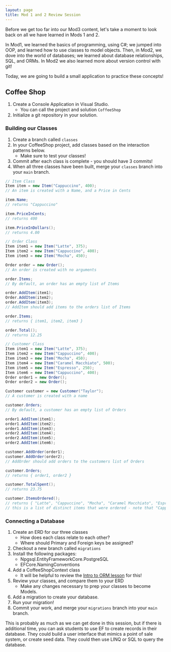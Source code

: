 ```yaml
---
layout: page
title: Mod 1 and 2 Review Session
---
```


Before we get too far into our Mod3 content, let's take a moment to look back on all we have learned in Mods 1 and 2.

In Mod1, we learned the basics of programming, using C#; we jumped into OOP, and learned how to use classes to model objects.  Then, in Mod2, we dove into the world of databases; we learned about database relationships, SQL, and ORMs. In Mod2 we also learned more about version control with git!

Today, we are going to build a small application to practice these concepts!

## Coffee Shop

1. Create a Console Application in Visual Studio.
    * You can call the project and solution `CoffeeShop`
2. Initialize a git repository in your solution.

### Building our Classes

1. Create a branch called `classes`
2. In your CoffeeShop project, add classes based on the interaction patterns below.
    * Make sure to test your classes!
3. Commit after each class is complete - you should have 3 commits!
4. When all three classes have been built, merge your `classes` branch into your `main` branch.

```c#
// Item Class
Item item = new Item("Cappuccino", 400);
// An item is created with a Name, and a Price in Cents

item.Name;
// returns "Cappuccino"

item.PriceInCents;
// returns 400

item.PriceInDollars();
// returns 4.00
```

```c#
// Order Class
Item item1 = new Item("Latte", 375);
Item item2 = new Item("Cappuccino", 400);
Item item3 = new Item("Mocha", 450);

Order order = new Order();
// An order is created with no arguments

order.Items;
// By default, an order has an empty list of Items

order.AddItem(item1);
Order.AddItem(item2);
order.AddItem(item3);
// AddItem should add items to the orders list of Items

order.Items;
// returns { item1, item2, item3 }

order.Total();
// returns 12.25
```

```c#
// Customer Class
Item item1 = new Item("Latte", 375);
Item item2 = new Item("Cappuccino", 400);
Item item3 = new Item("Mocha", 450);
Item item4 = new Item("Caramel Macchiato", 500);
Item item5 = new Item("Espresso", 250);
Item item6 = new Item("Cappuccino", 400);
Order order1 = new Order();
Order order2 = new Order();

Customer customer = new Customer("Taylor");
// A customer is created with a name

customer.Orders;
// By default, a customer has an empty list of Orders

order1.AddItem(item1);
order1.AddItem(item2);
order1.AddItem(item3);
order2.AddItem(item4);
order2.AddItem(item5);
order2.AddItem(item6);

customer.AddOrder(order1);
customer.AddOrder(order2);
// AddOrder should add orders to the customers list of Orders

customer.Orders;
// returns { order1, order2 }

customer.TotalSpent();
// returns 23.75

customer.ItemsOrdered();
// returns { "Latte", "Cappuccino", "Mocha", "Caramel Macchiato", "Espresso" }
// this is a list of distinct items that were ordered - note that "Cappuccino" only appears once.
```

### Connecting a Database

1. Create an ERD for our three classes
    * How does each class relate to each other?
    * Where should Primary and Foreign keys be assigned?
2. Checkout a new branch called `migrations`
3. Install the following packages:
    * Npgsql.EntityFrameworkCore.PostgreSQL
    * EFCore.NamingConventions
4. Add a CoffeeShopContext class
    * It will be helpful to review the [Intro to ORM lesson](/module2/lessons/Week4/IntroToORM) for this!
5. Review your classes, and compare them to your ERD
    * Make any changes necessary to prep your classes to become Models.
6. Add a migration to create your database.
7. Run your migration!
8. Commit your work, and merge your `migrations` branch into your `main` branch.

<section class='instructor-notes' markdown='1'>

This is probably as much as we can get done in this session, but if there is additional time, you can ask students to use EF to create records in their database.  They could build a user interface that mimics a point of sale system, or create seed data.  They could then use LINQ or SQL to query the database.

</section>




